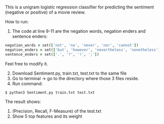 This is a unigram logistic regression classifier for predicting the sentiment (negative or positive) of a movie review.

How to run:  
1. The code at line 9-11 are the negation words, negation enders and sentence enders:  
```ruby
negation_words = set(['not', 'no', 'never', 'nor', 'cannot'])
negation_enders = set(['but', 'however', 'nevertheless', 'nonetheless'])
sentence_enders = set(['.', '?', '!', ';'])
```
Feel free to modify it.

2. Download Sentiment.py, train.txt, test.txt to the same file
3. Go to terminal -> go to the directory where those 3 files reside.
4. Run command:
```
$ python3 Sentiment.py train.txt test.txt
```

The result shows:  
1. (Precision, Recall, F-Measure) of the test.txt  
2. Show 5 top features and its weight  
